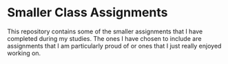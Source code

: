 # Smaller Class Assignments

This repository contains some of the smaller assignments that I have completed during my studies. The ones I have chosen to include are assignments that I am particularly proud of or ones that I just really enjoyed working on. 
